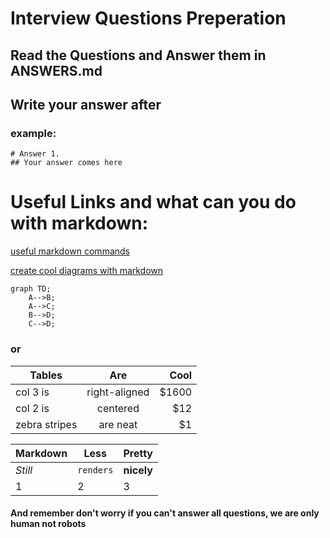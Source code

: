 # Interview Questions Preperation

## Read the Questions and Answer them in ANSWERS.md
## Write your answer after ## 
### example:
```
# Answer 1.
## Your answer comes here
```



# Useful Links and what can you do with markdown:


[useful markdown commands](https://github.com/adam-p/markdown-here/wiki/Markdown-Cheatsheet)

[create cool diagrams with markdown](https://support.typora.io/Draw-Diagrams-With-Markdown/)




```flow
graph TD;
    A-->B;
    A-->C;
    B-->D;
    C-->D;
```

### or

| Tables        | Are           | Cool  |
| ------------- |:-------------:| -----:|
| col 3 is      | right-aligned | $1600 |
| col 2 is      | centered      |   $12 |
| zebra stripes | are neat      |    $1 |


Markdown | Less | Pretty
--- | --- | ---
*Still* | `renders` | **nicely**
1 | 2 | 3


#### And remember don't worry if you can't answer all questions, we are only human not robots


